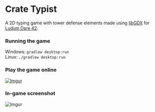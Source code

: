 # Crate Typist

A 2D typing game with tower defense elements made using [libGDX](https://libgdx.badlogicgames.com/) for [Ludum Dare 42](https://ldjam.com/events/ludum-dare/42/crate-typist).

### Running the game
Windows: `gradlew desktop:run`  
Linux: `./gradlew desktop:run`

### Play the game online
[![Imgur](https://i.imgur.com/wsTVlGM.png)](https://luca1152.itch.io/crate-typist)

### In-game screenshot
![Imgur](https://i.imgur.com/sbUaDRZ.png)